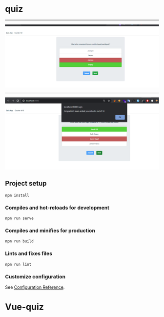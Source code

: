# quiz


-----

[logo]: 2.png
![alt text](2.png "sample page")

---
[logo]: 1.png
![alt text](1.png "sample")

## Project setup
```
npm install
```

### Compiles and hot-reloads for development
```
npm run serve
```

### Compiles and minifies for production
```
npm run build
```

### Lints and fixes files
```
npm run lint
```

### Customize configuration
See [Configuration Reference](https://cli.vuejs.org/config/).
# Vue-quiz
